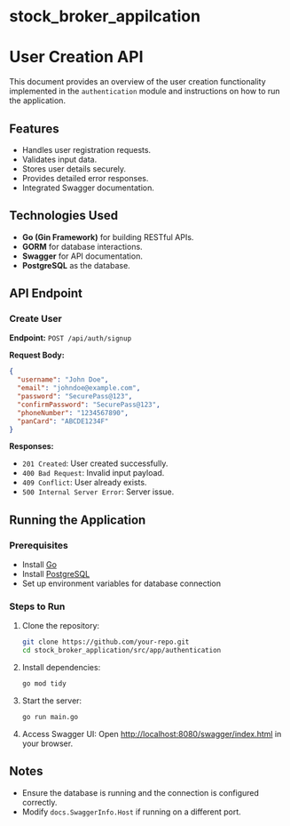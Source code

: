 # stock_broker_appilcation
# User Creation API

This document provides an overview of the user creation functionality implemented in the `authentication` module and instructions on how to run the application.

## Features
- Handles user registration requests.
- Validates input data.
- Stores user details securely.
- Provides detailed error responses.
- Integrated Swagger documentation.

## Technologies Used
- **Go (Gin Framework)** for building RESTful APIs.
- **GORM** for database interactions.
- **Swagger** for API documentation.
- **PostgreSQL** as the database.

## API Endpoint
### Create User
**Endpoint:** `POST /api/auth/signup`

**Request Body:**
```json
{
  "username": "John Doe",
  "email": "johndoe@example.com",
  "password": "SecurePass@123",
  "confirmPassword": "SecurePass@123",
  "phoneNumber": "1234567890",
  "panCard": "ABCDE1234F"
}
```

**Responses:**
- `201 Created`: User created successfully.
- `400 Bad Request`: Invalid input payload.
- `409 Conflict`: User already exists.
- `500 Internal Server Error`: Server issue.

## Running the Application
### Prerequisites
- Install [Go](https://go.dev/doc/install)
- Install [PostgreSQL](https://www.postgresql.org/download/)
- Set up environment variables for database connection

### Steps to Run
1. Clone the repository:
   ```sh
   git clone https://github.com/your-repo.git
   cd stock_broker_application/src/app/authentication
   ```
2. Install dependencies:
   ```sh
   go mod tidy
   ```
3. Start the server:
   ```sh
   go run main.go
   ```
4. Access Swagger UI:
   Open [http://localhost:8080/swagger/index.html](http://localhost:8080/swagger/index.html) in your browser.

## Notes
- Ensure the database is running and the connection is configured correctly.
- Modify `docs.SwaggerInfo.Host` if running on a different port.

